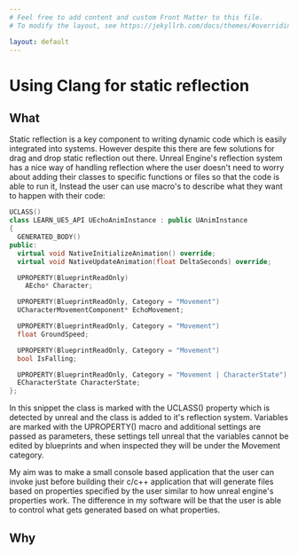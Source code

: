 ```yaml
---
# Feel free to add content and custom Front Matter to this file.
# To modify the layout, see https://jekyllrb.com/docs/themes/#overriding-theme-defaults

layout: default
---
```


# Using Clang for static reflection

## What
Static reflection is a key component to writing dynamic code which is easily integrated into systems. However despite this there are few solutions for drag and drop static reflection out there. Unreal Engine's reflection system has a nice way of handling reflection where the user doesn't need to worry about adding their classes to specific functions or files so that the code is able to run it, Instead the user can use macro's to describe what they want to happen with their code:

```cpp
UCLASS()
class LEARN_UE5_API UEchoAnimInstance : public UAnimInstance
{
  GENERATED_BODY()
public:
  virtual void NativeInitializeAnimation() override;
  virtual void NativeUpdateAnimation(float DeltaSeconds) override;

  UPROPERTY(BlueprintReadOnly)
    AEcho* Character;

  UPROPERTY(BlueprintReadOnly, Category = "Movement")
  UCharacterMovementComponent* EchoMovement;

  UPROPERTY(BlueprintReadOnly, Category = "Movement")
  float GroundSpeed;

  UPROPERTY(BlueprintReadOnly, Category = "Movement")
  bool IsFalling;

  UPROPERTY(BlueprintReadOnly, Category = "Movement | CharacterState")
  ECharacterState CharacterState;
};
```

In this snippet the class is marked with the UCLASS() property which is detected by unreal and the class is added to it's reflection system. Variables are marked with the UPROPERTY() macro and additional settings are passed as parameters, these settings tell unreal that the variables cannot be edited by blueprints and when inspected they will be under the Movement category.

My aim was to make a small console based application that the user can invoke just before building their c/c++ application that will generate files based on properties specified by the user similar to how unreal engine's properties work. The difference in my software will be that the user is able to control what gets generated based on what properties.

## Why